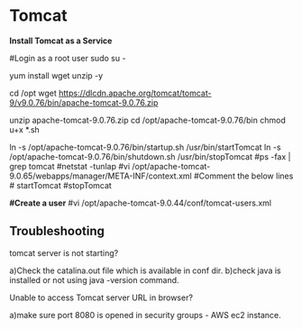 # Tomcat

**Install Tomcat as a Service**

#Login as a root user
sudo su -

yum install wget unzip -y

cd /opt
wget https://dlcdn.apache.org/tomcat/tomcat-9/v9.0.76/bin/apache-tomcat-9.0.76.zip

unzip apache-tomcat-9.0.76.zip
cd /opt/apache-tomcat-9.0.76/bin
chmod u+x *.sh

ln -s /opt/apache-tomcat-9.0.76/bin/startup.sh /usr/bin/startTomcat
ln -s /opt/apache-tomcat-9.0.76/bin/shutdown.sh /usr/bin/stopTomcat
#ps -fax | grep tomcat
#netstat -tunlap
#vi /opt/apache-tomcat-9.0.65/webapps/manager/META-INF/context.xml
#Comment the below lines
#<!-- <Valve className="org.apache.catalina.valves.RemoteAddrValve"
#allow="127\.\d+\.\d+\.\d+|::1|0:0:0:0:0:0:0:1" /> -->
startTomcat
#stopTomcat
 
**#Create a user**
#vi /opt/apache-tomcat-9.0.44/conf/tomcat-users.xml

Troubleshooting
--------------------

tomcat server is not starting?

a)Check the catalina.out file which is available  in conf dir.
b)check java is installed or not using java -version command.

Unable to access Tomcat server URL in browser?

a)make sure port 8080 is opened in security groups - AWS ec2 instance.



